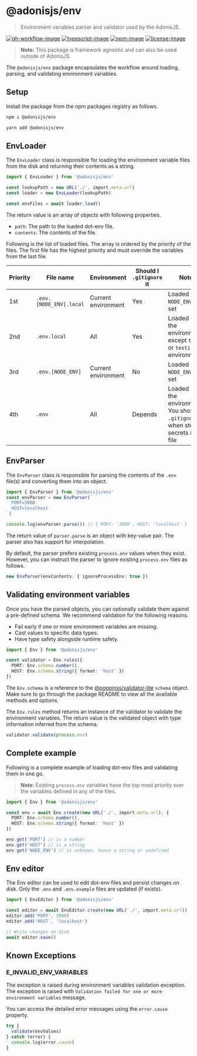 # @adonisjs/env
> Environment variables parser and validator used by the AdonisJS.

[![gh-workflow-image]][gh-workflow-url] [![typescript-image]][typescript-url] [![npm-image]][npm-url] [![license-image]][license-url]

> **Note:** This package is framework agnostic and can also be used outside of AdonisJS.

The `@adonisjs/env` package encapsulates the workflow around loading, parsing, and validating environment variables.

## Setup
Install the package from the npm packages registry as follows.

```sh
npm i @adonisjs/env

yarn add @adonisjs/env
```

## EnvLoader
The `EnvLoader` class is responsible for loading the environment variable files from the disk and returning their contents as a string.

```ts
import { EnvLoader } from '@adonisjs/env'

const lookupPath = new URL('./', import.meta.url)
const loader = new EnvLoader(lookupPath)

const envFiles = await loader.load()
```

The return value is an array of objects with following properties.

- `path`: The path to the loaded dot-env file.
- `contents`: The contents of the file.

Following is the list of loaded files. The array is ordered by the priority of the files. The first file has the highest priority and must override the variables from the last file.

| Priority | File name | Environment | Should I `.gitignore` it | Notes |
|----------|-----------|-------------|--------------------------|-------|
| 1st | `.env.[NODE_ENV].local` | Current environment | Yes | Loaded when `NODE_ENV` is set |
| 2nd | `.env.local` | All | Yes | Loaded in all the environments except `test` or `testing` environments |
| 3rd | `.env.[NODE_ENV]` | Current environment | No | Loaded when `NODE_ENV` is set |
| 4th | `.env` | All | Depends | Loaded in all the environments. You should `.gitignore` it when storing secrets in this file |

## EnvParser
The `EnvParser` class is responsible for parsing the contents of the `.env` file(s) and converting them into an object.

```ts
import { EnvParser } from '@adonisjs/env'
const envParser = new EnvParser(`
  PORT=3000
  HOST=localhost
`)

console.log(envParser.parse()) // { PORT: '3000', HOST: 'localhost' }
```

The return value of `parser.parse` is an object with key-value pair. The parser also has support for interpolation.

By default, the parser prefers existing `process.env` values when they exist. However, you can instruct the parser to ignore existing `process.env` files as follows.

```ts
new EnvParser(envContents, { ignoreProcessEnv: true })
```

## Validating environment variables
Once you have the parsed objects, you can optionally validate them against a pre-defined schema. We recommend validation for the following reasons.

- Fail early if one or more environment variables are missing.
- Cast values to specific data types. 
- Have type safety alongside runtime safety.

```ts
import { Env } from '@adonisjs/env'

const validator = Env.rules({
  PORT: Env.schema.number(),
  HOST: Env.schema.string({ format: 'host' })
})
```

The `Env.schema` is a reference to the [@poppinss/validator-lite](https://github.com/poppinss/validator-lite) `schema` object. Make sure to go through the package README to view all the available methods and options.

The `Env.rules` method returns an instance of the validator to validate the environment variables. The return value is the validated object with type information inferred from the schema.

```ts
validator.validate(process.env)
```

## Complete example

Following is a complete example of loading dot-env files and validating them in one go.

> **Note**: Existing `process.env` variables have the top most priority over the variables defined in any of the files.

```ts
import { Env } from '@adonisjs/env'

const env = await Env.create(new URL('./', import.meta.url), {
  PORT: Env.schema.number(),
  HOST: Env.schema.string({ format: 'host' })
})

env.get('PORT') // is a number
env.get('HOST') // is a string
env.get('NODE_ENV') // is unknown, hence a string or undefined
```

## Env editor
The Env editor can be used to edit dot-env files and persist changes on disk. Only the `.env` and `.env.example` files are updated (if exists).

```ts
import { EnvEditor } from '@adonisjs/env'

const editor = await EnvEditor.create(new URL('./', import.meta.url))
editor.add('PORT', 3000)
editor.add('HOST', 'localhost')

// Write changes on disk
await editor.save()
```

## Known Exceptions

### E_INVALID_ENV_VARIABLES
The exception is raised during environment variables validation exception. The exception is raised with `Validation failed for one or more environment variables` message.

You can access the detailed error messages using the `error.cause` property.

```ts
try {
  validate(envValues)
} catch (error) {
  console.log(error.cause)
}
```

[gh-workflow-image]: https://img.shields.io/github/actions/workflow/status/adonisjs/env/checks.yml?style=for-the-badge
[gh-workflow-url]: https://github.com/adonisjs/env/actions/workflows/checks.yml "Github action"

[typescript-image]: https://img.shields.io/badge/Typescript-294E80.svg?style=for-the-badge&logo=typescript
[typescript-url]:  "typescript"

[npm-image]: https://img.shields.io/npm/v/@adonisjs/env.svg?style=for-the-badge&logo=npm
[npm-url]: https://npmjs.org/package/@adonisjs/env "npm"

[license-image]: https://img.shields.io/npm/l/@adonisjs/env?color=blueviolet&style=for-the-badge
[license-url]: LICENSE.md "license"
